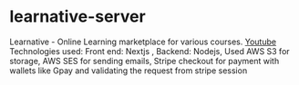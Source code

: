 # learnative-server
Learnative - Online Learning marketplace for various courses.
[Youtube](https://www.youtube.com/watch?v=GL18q2Fd-dw)
Technologies used: 
Front end: Nextjs , Backend: Nodejs,
Used AWS S3 for storage, AWS SES for sending emails, Stripe checkout for payment with wallets like Gpay and validating the request from stripe session 
